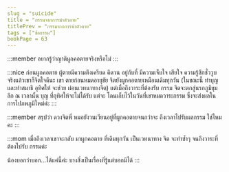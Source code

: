 ```yaml
---
slug = "suicide"
title = "กรรมจากการฆ่าตัวตาย"
titlePrev = "กรรมจากการฆ่าตัวตาย"
tags = ["ข้อธรรม"]
bookPage = 63
---
```


:::member
อยากรู้ว่าญาติผูกคอตายจริงหรือไม่
:::

:::nice
ก่อนผูกคอตาย ผู้ตายมีความตึงเครียด คิดวน
อยู่กับที่ มีความเจ็บใจ เสียใจ ความรู้สึกชั่ววูบ จริงแล้วเขาก็จิตใจดีนะ เขา
ตายก่อนหมดอายุขัย จิตยังผูกคอตายเหมือนเดิมทุกวัน (ในขณะนี้ ทำบุญ
และทำสมาธิ อุทิศให้ จะช่วย ผ่อนเวทนาทางจิต) แต่เมื่อถึงวาระที่ต้องรับ
กรรม จิตจะตกสู่นรกภูมิขุมลึก ณ เวลานั้น บุญ ที่อุทิศให้จะไม่ได้รับ แต่จะ
โดนเก็บไว้ในวันที่เขาหมดวาระกรรม ซึ่งจะส่งผลในการไปภพภูมิใหม่ค่ะ
:::

:::member
สรุปว่า ดวงจิตพี่
หมอยังวนเวียนอยู่ที่ผูกคอตายจนกว่าจะ
ถึงเวลาไปรับผลกรรม ใช่ไหมคะ
:::

:::mom
เมื่อถึงเวลาเขาจะกลับ
มาผูกคอตาย ที่เดิมทุกวัน เป็นเวทนาทาง
จิต จะทำซ้ำๆ จนถึงวาระที่ต้องไปรับ
กรรมค่ะ

น้องบอกว่าบอก...ได้แค่นี้ค่ะ
บางสิ่งเป็นเรื่องที่รู้แต่บอกมิได้
:::
